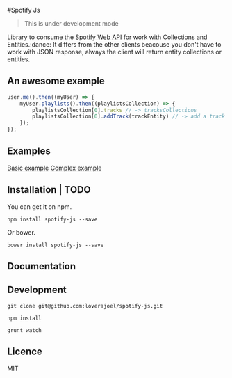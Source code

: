 #Spotify Js

> This is under development mode

Library to consume the [Spotify Web API](https://developer.spotify.com/web-api/) for work with Collections and Entities.:dance:
It differs from the other clients beacouse you don't have to work with JSON response, always the client will return entity collections or entities.

## An awesome example

```js
user.me().then((myUser) => {
	myUser.playlists().then((playlistsCollection) => {
		playlistsCollection[0].tracks // -> tracksCollections
		playlistsCollection[0].addTrack(trackEntity) // -> add a track to the playlist
	});
});
```

## Examples

[Basic example](https://github.com/loverajoel/spotify-js/blob/master/examples/basic.js)
[Complex example](https://github.com/loverajoel/spotify-js/blob/master/examples/oauth.js)

## Installation | TODO

You can get it on npm.

`npm install spotify-js --save`

Or bower.

`bower install spotify-js --save`

## Documentation

## Development

`git clone git@github.com:loverajoel/spotify-js.git`

`npm install`

`grunt watch`

## Licence

MIT